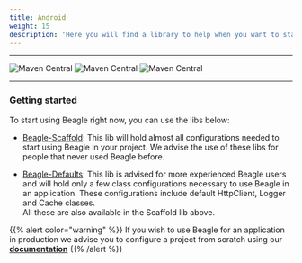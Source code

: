 ```yaml
---
title: Android
weight: 15
description: 'Here you will find a library to help when you want to start a project using beagle for Android. These libs will facilitate the initial Beagle configuration in a project, avoiding some steps, and starting studies quicker.'
---
```


---

![Maven Central](https://img.shields.io/maven-central/v/br.com.zup.beagle/beagle-scaffold?color=green&label=Beagle-Scaffold)
![Maven Central](https://img.shields.io/maven-central/v/br.com.zup.beagle/beagle-defaults?color=green&label=Beagle-Defaults)
![Maven Central](https://img.shields.io/maven-central/v/br.com.zup.beagle/android?label=Beagle)

<hr>

### Getting started

To start using Beagle right now, you can use the libs below:
* [Beagle-Scaffold](https://docs.usebeagle.io/get-started/using-beagle-helpers/android/beagle-scaffold/):
This lib will hold almost all configurations needed to start using Beagle in your project.
We advise the use of these libs for people that never used Beagle before.

* [Beagle-Defaults](https://docs.usebeagle.io/get-started/using-beagle-helpers/android/beagle-defaults/):
This lib is advised for more experienced Beagle users and 
will hold only a few class configurations necessary to 
use Beagle in an application. These configurations include 
default HttpClient, Logger and Cache classes.<br>
All these are also available in the Scaffold lib above.


{{% alert color="warning" %}}
If you wish to use Beagle for an application in production we advise you to configure a project
 from scratch using our
 [**documentation**](/get-started/creating-a-project-from-scratch/case-android/)
{{% /alert %}}

